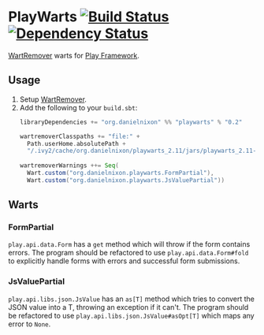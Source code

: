 # PlayWarts [![Build Status](https://travis-ci.org/danielnixon/playwarts.svg?branch=master)](https://travis-ci.org/danielnixon/playwarts) [![Dependency Status](https://www.versioneye.com/user/projects/5418232b54ffbda60b000061/badge.svg?style=flat)](https://www.versioneye.com/user/projects/5418232b54ffbda60b000061)

[WartRemover](https://github.com/typelevel/wartremover) warts for [Play Framework](https://www.playframework.com/).

## Usage

1. Setup [WartRemover](https://github.com/typelevel/wartremover).
2. Add the following to your `build.sbt`:
    ```scala
    libraryDependencies += "org.danielnixon" %% "playwarts" % "0.2"
    
    wartremoverClasspaths += "file:" +
      Path.userHome.absolutePath +
      "/.ivy2/cache/org.danielnixon/playwarts_2.11/jars/playwarts_2.11-0.2.jar"
      
    wartremoverWarnings ++= Seq(
      Wart.custom("org.danielnixon.playwarts.FormPartial"),
      Wart.custom("org.danielnixon.playwarts.JsValuePartial"))
    ```

## Warts

### FormPartial

`play.api.data.Form` has a `get` method which will throw if the form contains
errors. The program should be refactored to use `play.api.data.Form#fold` to
explicitly handle forms with errors and successful form submissions.

### JsValuePartial

`play.api.libs.json.JsValue` has an `as[T]` method which tries to convert the JSON
value into a T, throwing an exception if it can't. The program should be refactored to use `play.api.libs.json.JsValue#asOpt[T]` which maps any error to `None`.
